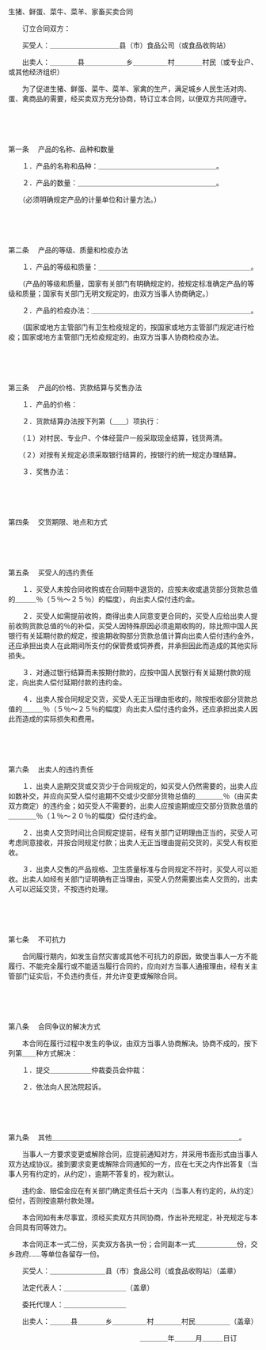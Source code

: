 



生猪、鲜蛋、菜牛、菜羊、家畜买卖合同



 

　　订立合同双方：

　　买受人：＿＿＿＿＿＿＿＿＿＿县（市）食品公司（或食品收购站）

　　出卖人：＿＿＿＿县＿＿＿＿＿＿乡＿＿＿＿＿村＿＿＿＿村民（或专业户、或其他经济组织）

　　为了促进生猪、鲜蛋、菜牛、菜羊、家禽的生产，满足城乡人民生活对肉、蛋、禽商品的需要，经买卖双方充分协商，特订立本合同，以便双方共同遵守。

　　

　　

第一条
　产品的名称、品种和数量

　　１．产品的名称和品种：＿＿＿＿＿＿＿＿＿＿＿＿＿＿＿＿＿。

　　２．产品的数量：＿＿＿＿＿＿＿＿＿＿＿＿＿＿＿＿＿＿＿＿。

　　（必须明确规定产品的计量单位和计量方法。）

　　

　　

第二条
　产品的等级、质量和检疫办法

　　１．产品的等级和质量：＿＿＿＿＿＿＿＿＿＿＿＿＿＿＿＿＿＿＿＿＿＿。

　　（产品的等级和质量，国家有关部门有明确规定的，按规定标准确定产品的等级和质量；国家有关部门无明文规定的，由双方当事人协商确定。）

　　２．产品的检疫办法：＿＿＿＿＿＿＿＿＿＿＿＿＿＿＿＿＿＿＿＿＿＿＿。

　　（国家或地方主管部门有卫生检疫规定的，按国家或地方主管部门规定进行检疫；国家或地方主管部门无检疫规定的，由双方当事人协商检疫办法。

　　

　　

第三条
　产品的价格、货款结算与奖售办法

　　１．产品的价格：

　　２．货款结算办法按下列第（＿＿）项执行：

　　（１）对村民、专业户、个体经营户一般采取现金结算，钱货两清。

　　（２）对按有关规定必须采取银行结算的，按银行的统一规定办理结算。

　　３．奖售办法：

　　

　　

第四条
　交货期限、地点和方式

　　

　　

第五条
　买受人的违约责任

　　１．买受人未按合同收购或在合同期中退货的，应按未收或退货部分货款总值的＿＿＿％（５％～２５％）的幅度），向出卖人偿付违约金。

　　２．买受人如需提前收购，商得出卖人同意变更合同的，买受人应给出卖人提前收购货款总值的％的补偿，买受人因特殊原因必须逾期收购的，除比照中国人民银行有关延期付款的规定，按逾期收购部分货款总值计算向出卖人偿付违约金外，还应承担出卖人在此期间所支付的保管费或饲养费，并承担因此而造成的其他实际损失。

　　３．对通过银行结算而未按期付款的，应按中国人民银行有关延期付款的规定，向出卖人偿付延期付款的违约金。

　　４．出卖人按合同规定交货，买受人无正当理由拒收的，除按拒收部分货款总值的＿＿＿％（５％～２５％的幅度）向出卖人偿付违约金外，还应承担出卖人因此而造成的实际损失和费用。

　　

　　

第六条
　出卖人的违约责任

　　１．出卖人逾期交货或交货少于合同规定的，如买受人仍然需要的，出卖人应如数补交，并应向买受人偿付逾期不交或少交部分货物总值的＿＿＿＿％（由买卖双方商定）的违约金；如买受人不需要的，出卖人应按逾期或应交部分货款总值的＿＿＿＿％（１％～２０％的幅度）偿付违约金。

　　２．出卖人交货时间比合同规定提前，经有关部门证明理由正当的，买受人可考虑同意接收，并按合同规定付款；出卖人无正当理由提前交货的，买受人有权拒收。

　　３．出卖人交售的产品规格、卫生质量标准与合同规定不符时，买受人可以拒收。出卖人如经有关部门证明确有正当理由，买受人仍然需要出卖人交货的，出卖人可以迟延交货，不按违约处理。

　　

　　

第七条
　不可抗力

　　合同履行期内，如发生自然灾害或其他不可抗力的原因，致使当事人一方不能履行、不能完全履行或不能适当履行合同的，应向对方当事人通报理由，经有关主管部门证实后，不负违约责任，并允许变更或解除合同。

　　

　　

第八条
　合同争议的解决方式

　　本合同在履行过程中发生的争议，由双方当事人协商解决。协商不成的，按下列第＿＿种方式解决：

　　１．提交＿＿＿＿＿＿仲裁委员会仲裁：

　　２．依法向人民法院起诉。

　　

　　

第九条
　其他＿＿＿＿＿＿＿＿＿＿＿＿＿＿＿＿＿＿＿＿＿＿＿＿＿＿＿。

　　当事人一方要求变更或解除合同，应提前通知对方，并采用书面形式由当事人双方达成协议。接到要求变更或解除合同通知的一方，应在七天之内作出答复（当事人另有约定的，从约定），逾期不答复的，视为默认。

　　违约金、赔偿金应在有关部门确定责任后十天内（当事人有约定的，从约定）偿付，否则按逾期付款处理。

　　本合同如有未尽事宜，须经买卖双方共同协商，作出补充规定，补充规定与本合同具有同等效力。 

　　本合同正本一式二份，买卖双方各执一份；合同副本一式＿＿＿＿＿＿份，交乡政府……等单位各留存一份。

　　买受人：＿＿＿＿＿＿＿＿县（市）食品公司（或食品收购站）（盖章）

　　法定代表人：＿＿＿＿＿＿＿＿＿（盖章）

　　委托代理人：＿＿＿＿＿＿＿＿＿

　　出卖人：＿＿＿县＿＿＿＿乡＿＿＿＿＿村＿＿＿＿村民＿＿＿＿＿（盖章）

　　　　　　　　　　　　　　　　　　　＿＿＿＿年＿＿＿月＿＿＿日订

　　